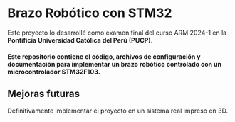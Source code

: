 # Brazo Robótico con STM32

Este proyecto lo desarrollé como examen final del curso ARM 2024-1 en la **Pontificia Universidad Católica del Perú (PUCP)**.

#### Este repositorio contiene el código, archivos de configuración y documentación para implementar un **brazo robótico controlado con un microcontrolador STM32F103**.

## Mejoras futuras

Definitivamente implementar el proyecto en un sistema real impreso en 3D.



